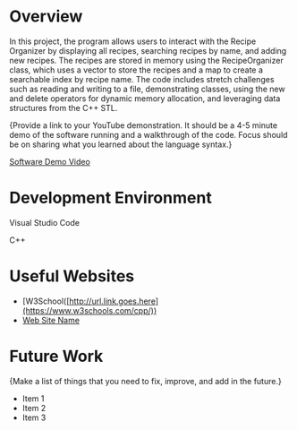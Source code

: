 # Overview

In this project, the program allows users to interact with the Recipe Organizer by displaying all recipes, searching recipes by name, and adding new recipes. The recipes are stored in memory using the RecipeOrganizer class, which uses a vector to store the recipes and a map to create a searchable index by recipe name. The code includes stretch challenges such as reading and writing to a file, demonstrating classes, using the new and delete operators for dynamic memory allocation, and leveraging data structures from the C++ STL.


{Provide a link to your YouTube demonstration. It should be a 4-5 minute demo of the software running and a walkthrough of the code. Focus should be on sharing what you learned about the language syntax.}

[Software Demo Video](http://youtube.link.goes.here)

# Development Environment
Visual Studio Code

C++

# Useful Websites

- [W3School([http://url.link.goes.here](https://www.w3schools.com/cpp/))
- [Web Site Name]([http://url.link.goes.here](https://cplusplus.com/reference/stl/))

# Future Work

{Make a list of things that you need to fix, improve, and add in the future.}

- Item 1
- Item 2
- Item 3

